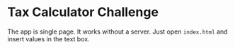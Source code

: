 # Tax Calculator Challenge

The app is single page. It works without a server. Just open `index.html` and insert values in the text box.
